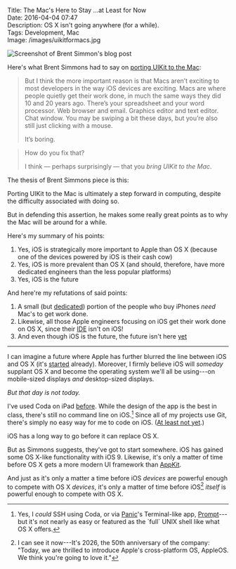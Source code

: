 Title: The Mac's Here to Stay ...at Least for Now  
Date: 2016-04-04 07:47  
Description: OS X isn't going anywhere (for a while).  
Tags: Development, Mac  
Image: /images/uikitformacs.jpg  

![Screenshot of Brent Simmon's blog post][1] <!-- {No figure} -->
<!-- {style="border: 0.25em solid lightgray"} -->

Here's what Brent Simmons had to say on [porting UIKit to the Mac][2]:

> But I think the more important reason is that Macs aren’t exciting to most developers in the way iOS devices are exciting. Macs are where people quietly get their work done, in much the same ways they did 10 and 20 years ago. There’s your spreadsheet and your word processor. Web browser and email. Graphics editor and text editor. Chat window. You may be swiping a bit these days, but you’re also still just clicking with a mouse.
>
> It’s boring.

> How do you fix that?
>
> I think — perhaps surprisingly — that you *bring UIKit to the Mac*.

The thesis of Brent Simmons piece is this:

Porting UIKit to the Mac is ultimately a step forward in computing, despite the difficulty associated with doing so.

But in defending this assertion, he makes some really great points as to why the Mac will be around for a while.

Here's my summary of his points:

1. Yes, iOS is strategically more important to Apple than OS X (because one of the devices powered by iOS is their cash cow)
2. Yes, iOS is more prevalent than OS X (and should, therefore, have more dedicated engineers than the less popular platforms)
3. Yes, iOS is the future

And here're my refutations of said points:

1. A small (but [dedicated][3]) portion of the people who buy iPhones *need* Mac's to get work done.
2. Likewise, all those Apple engineers focusing on iOS get their work done on OS X, since their [IDE][4] isn't on iOS!
3. And even though iOS is the future, the future isn't here [yet][5]

***

I can imagine a future where Apple has further blurred the line between iOS and OS X (it's [started][6] already). Moreover, I firmly believe iOS will *someday* supplant OS X and become the operating system we'll all be using---on mobile-sized displays *and* desktop-sized displays.

*But that day is not today.*
<!-- {.takehome} -->

I've used Coda on iPad [before][7]. While the design of the app is the best in class, there's still no command line on iOS.[^1] Since all of my projects use Git, there's simply no easy way for me to code on iOS. ([At least not yet][8].)

iOS has a long way to go before it can replace OS X.

But as Simmons suggests, they've got to start somewhere. iOS has gained some OS X-like functionality with iOS 9. Likewise, it's only a matter of time before OS X gets a more modern UI framework than [AppKit][9].

And just as it's only a matter a time before iOS *devices* are powerful enough to compete with OS X *devices*, it's only a matter of time before iOS[^2] *itself* is powerful enough to compete with OS X.

[^1]: Yes, I *could* SSH using Coda, or via [Panic][a]'s Terminal-like app, [Prompt][b]---but it's not nearly as easy or featured as the \`full\` UNIX shell like what OS X offers.
[^2]: I can see it now---It's 2026, the 50th anniversary of the company: "Today, we are thrilled to introduce Apple's cross-platform OS, AppleOS. We think you're going to love it."

[a]: https://panic.com/prompt/ "Panic's Prompt"
[b]: https://geo.itunes.apple.com/us/app/prompt-2/id917437289?mt=8&uo=4&at=1l3vx9s "Prompt on the App Store"

[1]: /images/uikitformacs.jpg "Screenshot of Brent Simmon's blog post"
[2]: http://inessential.com/2016/04/01/uikit_for_macs "Brent Simmons on porting UIKit to the Mac"
[3]: http://www.macworld.com/article/3030423/macs/a-mac-for-all-seasons-why-the-mac-has-so-much-staying-power.html "Dan Moren's piece on Macworld about the Mac's staying power"
[4]: https://developer.apple.com/xcode/ "Xcode"
[5]: https://www.macstories.net/stories/working-on-the-ipad-one-year-later-still-my-favorite-computer/#the-single-reason-why-i-still-have-a-mac "Federico Viticci still needs a Mac for podcasting"
[6]: http://www.macrumors.com/2015/09/16/ios-9-split-screen-multitasking-ipad/ "iOS 9's Split Screen"
[7]: /2016/1/27/macbookless-part-iii-maybe-for-a-while "My post discussing me using Coda on iPad"
[8]: https://library.panic.com/coda-ios/cios-scm/ "Version control on Panic?"
[9]: https://developer.apple.com/library/mac/documentation/Cocoa/Reference/ApplicationKit/ObjC_classic/index.html "AppKit"
